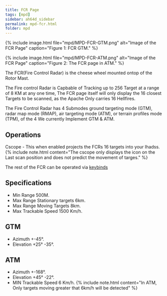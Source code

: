 ```yaml
---
title: FCR Page
tags: [mpd]
sidebar: ah64d_sidebar
permalink: mpd-fcr.html
folder: mpd
---
```




{% include image.html file="mpd/MPD-FCR-GTM.png" alt="Image of the FCR Page" caption="Figure 1: FCR GTM." %}

{% include image.html file="mpd/MPD-FCR-ATM.png" alt="Image of the FCR Page" caption="Figure 2: The FCR page in ATM." %}

The FCR(Fire Control Radar) is the cheese wheel mounted ontop of the Rotor Mast.

The Fire control Radar is Capbable of Tracking up to 256 Target at a range of 8 KM at any one time, The FCR page itself will only display the 16 closest Targets to be scanned, as the Apache Only carries 16 Hellfires.

The Fire Control Radar has 4 Submodes ground targeting mode (GTM), radar map mode (RMAP), air targeting mode (ATM), or terrain profiles mode (TPM), of the 4 We currently Implement GTM & ATM.


## Operations
Cscope - This when enabled projects the FCRs 16 targets into your Ihadss.
{% include note.html content="The cscope only displays the icon on the Last scan position and does not predict the movement of targes." %}

The rest of the FCR can be operated via [keybinds](keybinds.html)

## Specifications
- Min Range 500M.
- Max Range Stationary targets 6km.
- Max Range Moving Targets 8km.
- Max Trackable Speed 1500 Km/h.

## GTM 
- Azimuth +-45°.
- Elevation +25° -35°.

## ATM
- Azimuth +-168°.
- Elevation +45° -22°.
- MIN Trackable Speed 6 Km/h.
{% include note.html content="In ATM, Only targets moving greater that 6km/h will be detected" %}
